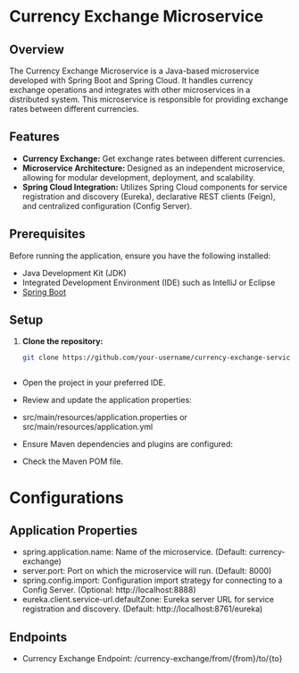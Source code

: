 # Currency Exchange Microservice

## Overview

The Currency Exchange Microservice is a Java-based microservice developed with Spring Boot and Spring Cloud. It handles currency exchange operations and integrates with other microservices in a distributed system. This microservice is responsible for providing exchange rates between different currencies.

## Features

- **Currency Exchange:** Get exchange rates between different currencies.
- **Microservice Architecture:** Designed as an independent microservice, allowing for modular development, deployment, and scalability.
- **Spring Cloud Integration:** Utilizes Spring Cloud components for service registration and discovery (Eureka), declarative REST clients (Feign), and centralized configuration (Config Server).

## Prerequisites

Before running the application, ensure you have the following installed:

- Java Development Kit (JDK)
- Integrated Development Environment (IDE) such as IntelliJ or Eclipse
- [Spring Boot](https://spring.io/projects/spring-boot)

## Setup

1. **Clone the repository:**

   ```bash
   git clone https://github.com/your-username/currency-exchange-service.git



- Open the project in your preferred IDE.

- Review and update the application properties:

- src/main/resources/application.properties or src/main/resources/application.yml
- Ensure Maven dependencies and plugins are configured:

- Check the Maven POM file.


# Configurations

## Application Properties

- spring.application.name: Name of the microservice. (Default: currency-exchange)
- server.port: Port on which the microservice will run. (Default: 8000)
- spring.config.import: Configuration import strategy for connecting to a Config Server. (Optional: http://localhost:8888)
- eureka.client.service-url.defaultZone: Eureka server URL for service registration and discovery. (Default: http://localhost:8761/eureka)

## Endpoints

- Currency Exchange Endpoint: /currency-exchange/from/{from}/to/{to}